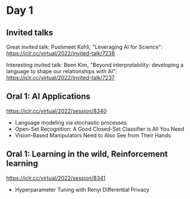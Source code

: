 # Day 1

## Invited talks

Great invited talk: Pushmeet Kohli, "Leveraging AI for Science": https://iclr.cc/virtual/2022/invited-talk/7238

Interesting invited talk: Been Kim, "Beyond interpretability: developing a language to shape our relationships with AI": https://iclr.cc/virtual/2022/invited-talk/7237

## Oral 1: AI Applications 

https://iclr.cc/virtual/2022/session/8340

 * Language modeling via stochastic processes
 * Open-Set Recognition: A Good Closed-Set Classifier is All You Need
 * Vision-Based Manipulators Need to Also See from Their Hands

## Oral 1: Learning in the wild, Reinforcement learning

https://iclr.cc/virtual/2022/session/8341

 * Hyperparameter Tuning with Renyi Differential Privacy



